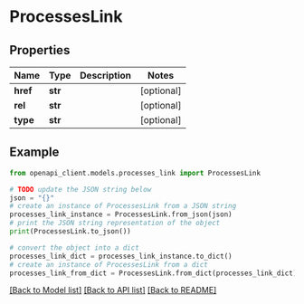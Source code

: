 # ProcessesLink


## Properties

Name | Type | Description | Notes
------------ | ------------- | ------------- | -------------
**href** | **str** |  | [optional] 
**rel** | **str** |  | [optional] 
**type** | **str** |  | [optional] 

## Example

```python
from openapi_client.models.processes_link import ProcessesLink

# TODO update the JSON string below
json = "{}"
# create an instance of ProcessesLink from a JSON string
processes_link_instance = ProcessesLink.from_json(json)
# print the JSON string representation of the object
print(ProcessesLink.to_json())

# convert the object into a dict
processes_link_dict = processes_link_instance.to_dict()
# create an instance of ProcessesLink from a dict
processes_link_from_dict = ProcessesLink.from_dict(processes_link_dict)
```
[[Back to Model list]](../README.md#documentation-for-models) [[Back to API list]](../README.md#documentation-for-api-endpoints) [[Back to README]](../README.md)


